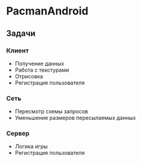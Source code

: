 # PacmanAndroid
## Задачи
### Клиент
- Получение данных
- Работа с текстурами
- Отрисовка
- Регистрация пользователя

### Сеть
- Пересмотр схемы запросов
- Уменьшение размеров пересылаемых данных

### Сервер
- Логика игры
- Регистрация пользователя
